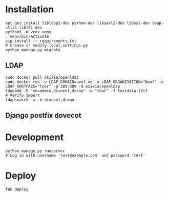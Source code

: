 # Installation
    apt-get install libldap2-dev python-dev libsasl2-dev libssl-dev ldap-utils libffi-dev
    python3 -m venv venv
    . venv/bin/activate
    pip install -r requirements.txt
    # Create or modify local_settings.py
    python manage.py migrate

## LDAP
    sudo docker pull osixia/openldap
    sudo docker run -e LDAP_DOMAIN=neuf.no -e LDAP_ORGANISATION="Neuf" -e LDAP_ROOTPASS="toor" -p 389:389 -d osixia/openldap
    ldapadd -D "cn=admin,dc=neuf,dc=no" -w "toor" -f testdata.ldif
    # Verify import
    ldapsearch -x -b dc=neuf,dc=no

## Django postfix dovecot

    
# Development
    python manage.py runserver
    # Log in with username 'test@example.com' and password 'test'
    
# Deploy

    fab deploy

